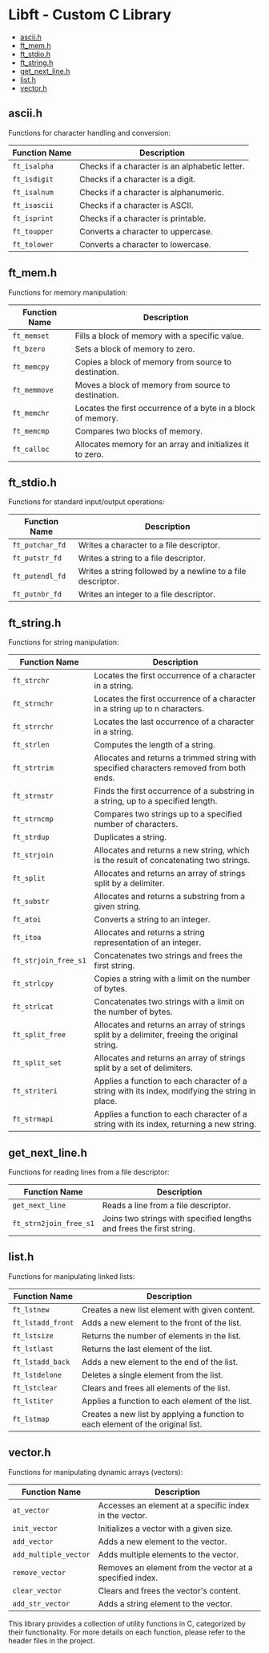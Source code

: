 # Libft - Custom C Library

- [ascii.h](#ascii-h)
- [ft_mem.h](#ft_mem-h)
- [ft_stdio.h](#ft_stdio-h)
- [ft_string.h](#ft_string-h)
- [get_next_line.h](#get_next_line-h)
- [list.h](#list-h)
- [vector.h](#vector-h)

## ascii.h

Functions for character handling and conversion:

| Function Name | Description                                     |
|---------------|-------------------------------------------------|
| `ft_isalpha`  | Checks if a character is an alphabetic letter. |
| `ft_isdigit`  | Checks if a character is a digit.              |
| `ft_isalnum`  | Checks if a character is alphanumeric.         |
| `ft_isascii`  | Checks if a character is ASCII.                |
| `ft_isprint`  | Checks if a character is printable.            |
| `ft_toupper`  | Converts a character to uppercase.             |
| `ft_tolower`  | Converts a character to lowercase.             |

## ft_mem.h

Functions for memory manipulation:

| Function Name | Description                                        |
|---------------|----------------------------------------------------|
| `ft_memset`   | Fills a block of memory with a specific value.    |
| `ft_bzero`    | Sets a block of memory to zero.                   |
| `ft_memcpy`   | Copies a block of memory from source to destination. |
| `ft_memmove`  | Moves a block of memory from source to destination.|
| `ft_memchr`   | Locates the first occurrence of a byte in a block of memory. |
| `ft_memcmp`   | Compares two blocks of memory.                    |
| `ft_calloc`   | Allocates memory for an array and initializes it to zero. |

## ft_stdio.h

Functions for standard input/output operations:

| Function Name | Description                                      |
|---------------|--------------------------------------------------|
| `ft_putchar_fd` | Writes a character to a file descriptor.       |
| `ft_putstr_fd`  | Writes a string to a file descriptor.           |
| `ft_putendl_fd` | Writes a string followed by a newline to a file descriptor. |
| `ft_putnbr_fd`  | Writes an integer to a file descriptor.         |

## ft_string.h

Functions for string manipulation:

| Function Name          | Description                                                   |
|------------------------|---------------------------------------------------------------|
| `ft_strchr`            | Locates the first occurrence of a character in a string.     |
| `ft_strnchr`           | Locates the first occurrence of a character in a string up to n characters. |
| `ft_strrchr`           | Locates the last occurrence of a character in a string.      |
| `ft_strlen`            | Computes the length of a string.                             |
| `ft_strtrim`           | Allocates and returns a trimmed string with specified characters removed from both ends. |
| `ft_strnstr`           | Finds the first occurrence of a substring in a string, up to a specified length. |
| `ft_strncmp`           | Compares two strings up to a specified number of characters. |
| `ft_strdup`            | Duplicates a string.                                        |
| `ft_strjoin`           | Allocates and returns a new string, which is the result of concatenating two strings. |
| `ft_split`             | Allocates and returns an array of strings split by a delimiter. |
| `ft_substr`            | Allocates and returns a substring from a given string.       |
| `ft_atoi`              | Converts a string to an integer.                            |
| `ft_itoa`              | Allocates and returns a string representation of an integer. |
| `ft_strjoin_free_s1`   | Concatenates two strings and frees the first string.         |
| `ft_strlcpy`           | Copies a string with a limit on the number of bytes.         |
| `ft_strlcat`           | Concatenates two strings with a limit on the number of bytes.|
| `ft_split_free`        | Allocates and returns an array of strings split by a delimiter, freeing the original string. |
| `ft_split_set`         | Allocates and returns an array of strings split by a set of delimiters. |
| `ft_striteri`          | Applies a function to each character of a string with its index, modifying the string in place. |
| `ft_strmapi`           | Applies a function to each character of a string with its index, returning a new string. |

## get_next_line.h

Functions for reading lines from a file descriptor:

| Function Name               | Description                                          |
|-----------------------------|------------------------------------------------------|
| `get_next_line`             | Reads a line from a file descriptor.                |
| `ft_strn2join_free_s1`      | Joins two strings with specified lengths and frees the first string. |

## list.h

Functions for manipulating linked lists:

| Function Name        | Description                                              |
|----------------------|----------------------------------------------------------|
| `ft_lstnew`         | Creates a new list element with given content.          |
| `ft_lstadd_front`   | Adds a new element to the front of the list.            |
| `ft_lstsize`        | Returns the number of elements in the list.             |
| `ft_lstlast`        | Returns the last element of the list.                   |
| `ft_lstadd_back`    | Adds a new element to the end of the list.              |
| `ft_lstdelone`      | Deletes a single element from the list.                 |
| `ft_lstclear`       | Clears and frees all elements of the list.              |
| `ft_lstiter`        | Applies a function to each element of the list.         |
| `ft_lstmap`         | Creates a new list by applying a function to each element of the original list. |

## vector.h

Functions for manipulating dynamic arrays (vectors):

| Function Name            | Description                                           |
|--------------------------|-------------------------------------------------------|
| `at_vector`              | Accesses an element at a specific index in the vector. |
| `init_vector`            | Initializes a vector with a given size.              |
| `add_vector`             | Adds a new element to the vector.                    |
| `add_multiple_vector`    | Adds multiple elements to the vector.                |
| `remove_vector`          | Removes an element from the vector at a specified index. |
| `clear_vector`           | Clears and frees the vector's content.                |
| `add_str_vector`         | Adds a string element to the vector.                  |

This library provides a collection of utility functions in C, categorized by their functionality. For more details on each function, please refer to the header files in the project.
